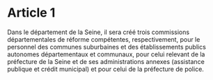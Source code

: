 # Article 1

Dans le département de la Seine, il sera créé trois commissions départementales de réforme compétentes, respectivement, pour le personnel des communes suburbaines et des établissements publics autonomes départementaux et communaux, pour celui relevant de la préfecture de la Seine et de ses administrations annexes (assistance publique et crédit municipal) et pour celui de la préfecture de police.
